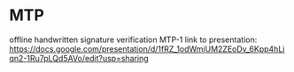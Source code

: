 # MTP
offline handwritten signature verification
MTP-1
link to presentation: https://docs.google.com/presentation/d/1fRZ_1odWmjUM2ZEoDv_6Kpp4hLiqn2-1Ru7pLQd5AVo/edit?usp=sharing
